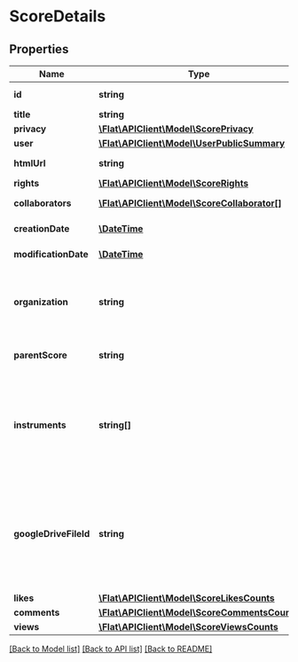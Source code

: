 # ScoreDetails

## Properties
Name | Type | Description | Notes
------------ | ------------- | ------------- | -------------
**id** | **string** | The unique identifier of the score | [optional] 
**title** | **string** | The title of the score | [optional] 
**privacy** | [**\Flat\APIClient\Model\ScorePrivacy**](ScorePrivacy.md) |  | [optional] 
**user** | [**\Flat\APIClient\Model\UserPublicSummary**](UserPublicSummary.md) |  | [optional] 
**htmlUrl** | **string** | The url where the score can be viewed in a web browser | [optional] 
**rights** | [**\Flat\APIClient\Model\ScoreRights**](ScoreRights.md) |  | [optional] 
**collaborators** | [**\Flat\APIClient\Model\ScoreCollaborator[]**](ScoreCollaborator.md) | The list of the collaborators of the score | [optional] 
**creationDate** | [**\DateTime**](\DateTime.md) | The date when the score was created | [optional] 
**modificationDate** | [**\DateTime**](\DateTime.md) | The date of the last revision of the score | [optional] 
**organization** | **string** | If the score has been created in an organization, the identifier of this organization. This property is especially used with the score privacy &#x60;organizationPublic&#x60;. | [optional] 
**parentScore** | **string** | If the score has been forked, the unique identifier of the parent score. | [optional] 
**instruments** | **string[]** | An array of the instrument identifiers used in the last version of the score. This is mainly used to display a list of the instruments in the Flat&#39;s UI or instruments icons. The format of the strings is &#x60;{instrument-group}.{instrument-id}&#x60;. | [optional] 
**googleDriveFileId** | **string** | If the user uses Google Drive and the score exists on Google Drive, this field will contain the unique identifier of the Flat score on Google Drive. You can access the document using the url: &#x60;https://drive.google.com/open?id&#x3D;{googleDriveFileId}&#x60; | [optional] 
**likes** | [**\Flat\APIClient\Model\ScoreLikesCounts**](ScoreLikesCounts.md) |  | [optional] 
**comments** | [**\Flat\APIClient\Model\ScoreCommentsCounts**](ScoreCommentsCounts.md) |  | [optional] 
**views** | [**\Flat\APIClient\Model\ScoreViewsCounts**](ScoreViewsCounts.md) |  | [optional] 

[[Back to Model list]](../README.md#documentation-for-models) [[Back to API list]](../README.md#documentation-for-api-endpoints) [[Back to README]](../README.md)


